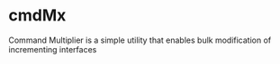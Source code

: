 # cmdMx
Command Multiplier is a simple utility that enables bulk modification of incrementing interfaces
